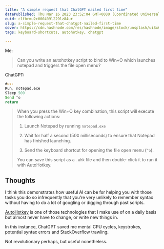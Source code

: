 ```yaml
---
title: "A simple request that ChatGPT nailed first time"
datePublished: Thu Mar 16 2023 23:52:04 GMT+0000 (Coordinated Universal Time)
cuid: clfbrmu2c000409l229lz84ur
slug: a-simple-request-that-chatgpt-nailed-first-time
cover: https://cdn.hashnode.com/res/hashnode/image/stock/unsplash/uiSxC_-s7K0/upload/782d53838e08a52f9a69529d57f7f011.jpeg
tags: keyboard-shortcuts, autohotkey, chatgpt

---
```


Me:

> Can you write an autohotkey script to bind to Win+O which launches notepad and triggers the file open menu?

ChatGPT:

```rust
#o::
Run, notepad.exe
Sleep 500
Send ^o
return
```

> When you press the Win+O key combination, this script will execute the following actions:
> 
> 1. Launch Notepad by running `notepad.exe`
>     
> 2. Wait for half a second (500 milliseconds) to ensure that Notepad has finished launching.
>     
> 3. Send the keyboard shortcut for opening the file open menu (`^o`).
>     
> 
> You can save this script as a `.ahk` file and then double-click it to run it with AutoHotkey.

## Thoughts

I think this demonstrates how useful AI can be for helping you with those tasks you do so infrequently that you're very unlikely to remember syntax without having to do a lot of googling or digging through past scripts.

[AutoHotkey](https://www.autohotkey.com/) is one of those technologies that I make use of on a daily basis but almost never have to change, or write new things in.

In this instance, ChatGPT saved me mental CPU cycles, keystrokes, potential syntax errors and StackOverflow trawling.

Not revolutionary perhaps, but useful nonetheless.